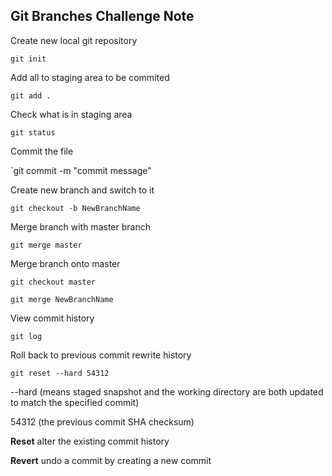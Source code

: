 ## Git Branches Challenge Note


Create new local git repository

`git init`

Add all to staging area to be commited

`git add .`

Check what is in staging area

`git status`

Commit the file

`git commit -m "commit message"

Create new branch and switch to it

`git checkout -b NewBranchName`

Merge branch with master branch

`git merge master`

Merge branch onto master

`git checkout master`

`git merge NewBranchName`

View commit history

`git log`

Roll back to previous commit rewrite history

`git reset --hard 54312`

--hard (means staged snapshot and the working directory are both updated to match the specified commit)

54312 (the previous commit SHA checksum)

**Reset** alter the existing commit history

**Revert** undo a commit by creating a new commit